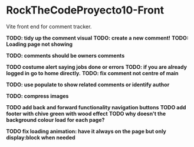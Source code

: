 # RockTheCodeProyecto10-Front

Vite front end for comment tracker.

**TODO: tidy up the comment visual**
**TODO: create a new comment!**
**TODO: Loading page not showing**

**TODO: comments should be owners comments**

**TODO costume alert saying jobs done or errors**
**TODO: if you are already logged in go to home directly.**
**TODO: fix comment not centre of main**

**TODO: use populate to show related comments or identify author**

**TODO: compress images**

**TODO add back and forward functionality navigation buttons**
**TODO add footer with chive green with wood effect**
**TODO why doesn't the background colour load for each page?**

**TODO fix loading animation: have it always on the page but only display:block when needed**
